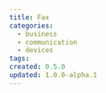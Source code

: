 ```yaml
---
title: Fax
categories:
  - business
  - communication
  - devices
tags:
created: 0.5.0
updated: 1.0.0-alpha.1
---
```

